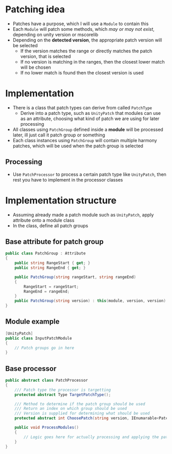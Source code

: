 # Patching idea
- Patches have a purpose, which I will use a `Module` to contain this
- Each `Module` will patch some methods, which *may or may not exist*, depending on unity version or mscorelib
- Depending on the **detected version**, the appropriate patch version will be selected
  - If the version matches the range or directly matches the patch version, that is selected
  - If no version is matching in the ranges, then the closest lower match will be chosen
  - If no lower match is found then the closest version is used

# Implementation
- There is a class that patch types can derive from called `PatchType`
  - Derive into a patch type, such as `UnityPatch` that modules can use as an attribute, choosing what kind of patch we are using for later processing
- All classes using `PatchGroup` defined inside a **module** will be processed later, ill just call it patch group or something
- Each class instances using `PatchGroup` will contain multiple harmony patches, which will be used when the patch group is selected

## Processing
- Use `PatchProcessor` to process a certain patch type like `UnityPatch`, then rest you have to implement in the processor classes

# Implementation structure
- Assuming already made a patch module such as `UnityPatch`, apply attribute onto a module class
- In the class, define all patch groups

## Base attribute for patch group
```cs
public class PatchGroup : Attribute
{
    public string RangeStart { get; }
    public string RangeEnd { get; }

    public PatchGroup(string rangeStart, string rangeEnd)
    {
        RangeStart = rangeStart;
        RangeEnd = rangeEnd;
    }
    public PatchGroup(string version) : this(module, version, version) { }
}
```

## Module example
```cs
[UnityPatch]
public class InputPatchModule
{
    // Patch groups go in here
}
```

## Base processor
```cs
public abstract class PatchProcessor
{
    /// Patch type the processor is targetting
    protected abstract Type TargetPatchType();

    /// Method to determine if the patch group should be used
    /// Return an index on which group should be used
    /// Version is supplied for determining what should be used
    protected abstract int ChoosePatch(string version, IEnumarable<PatchGroup> patchGroups);

    public void ProcessModules()
    {
        // Logic goes here for actually processing and applying the patches
    }
}
```